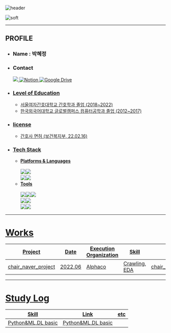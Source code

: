 ![header](https://capsule-render.vercel.app/api?type=Rounded&color=556B2F&height=300&section=header&text=HYEJUNG%20GITHUB%20&fontSize=80&desc=RN-Engineer-writer%20&descAlignY=80&descAlign=50)

![soft](https://capsule-render.vercel.app/api?type=soft&color=2F4F4F&height=60&text=기록되지%20않은%20일은%20일어나지%20않은%20일과%20마찬가지다-버지니아%20울프&fontSize=15&animation=twinkling)

 
---
## PROFILE 
* ### Name : 박혜정
* ### Contact 
  <a href="mailto:wew1202@naver.com"><img src="https://img.shields.io/badge/Naver Mail-03C75A?style=for-the-badge&logo=Naver&logoColor=white">
  <a href="https://www.notion.so/wew1202/aa413c04300741cf99b9141ae8b676e8">![Notion](https://img.shields.io/badge/Notion-%23000000.svg?style=for-the-badge&logo=notion&logoColor=white)
  <a href="mailto:wew1202@naver.com">![Google Drive](https://img.shields.io/badge/Google%20Drive-4285F4?style=for-the-badge&logo=googledrive&logoColor=white)
  
* ### Level of Education
  * 서울여자간호대학교 간호학과 졸업 (2018~2022)
  * 한국외국어대학교 글로벌캠퍼스 컴퓨터공학과 졸업 (2012~2017)

* ### license
  * 간호사 면허 (보건복지부, 22.02.16)

* ### Tech Stack
  * **Platforms & Languages** <br><br> <img src="https://img.shields.io/badge/Python-3776AB?style=for-the-badge&logo=Python&logoColor=white"><img src="https://img.shields.io/badge/MySQL-4479A1?style=for-the-badge&logo=MySQL&logoColor=white"><br><img src="https://img.shields.io/badge/Pytorch-EE4C2C?style=for-the-badge&logo=Pytorch&logoColor=white"><img src="https://img.shields.io/badge/TensorFlow-FF6F00?style=for-the-badge&logo=TensorFlow&logoColor=white">
  * **Tools** <br><br><img src="https://img.shields.io/badge/Google Colab-F9AB00?style=for-the-badge&logo=Google Colab&logoColor=white"><img src="https://img.shields.io/badge/Visual Studio Code-007ACC?style=for-the-badge&logo=Visual Studio Code&logoColor=white"><img src="https://img.shields.io/badge/Jupyter-F37626?style=for-the-badge&logo=Jupyter&logoColor=white"><br><img src="https://img.shields.io/badge/mac OS-000000?style=for-the-badge&logo=macOS&logoColor=white"><img src="https://img.shields.io/badge/Windows-0078D6?style=for-the-badge&logo=Windows&logoColor=white"><br><img src="https://img.shields.io/badge/GitHub-181717?style=for-the-badge&logo=GitHub&logoColor=white"><img src="https://img.shields.io/badge/Slack-4A154B?style=for-the-badge&logo=Slack&logoColor=white">



***
# Works
Project  | Date | Execution Organization | Skill | Link
---------------------------|------|-------|-----------------|---------------------|
chair_naver_project | 2022.06 | Alphaco | Crawling, EDA | [chair_naver_project](https://github.com/bibiana1202/chair_naver_project)	  
	  
	 	  
___
# Study Log
Skill | Link | etc 
|--------|--------|------|	  
Python&ML,DL basic | [Python&ML,DL basic](https://www.notion.so/wew1202/1-2ec144618cd747049c5dfa452db51fbc) | 	  
	  

